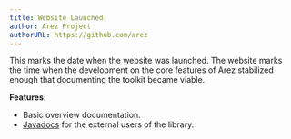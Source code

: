 ```yaml
---
title: Website Launched
author: Arez Project
authorURL: https://github.com/arez
---
```


This marks the date when the website was launched. The website marks the time
when the development on the core features of Arez stabilized enough that documenting
the toolkit became viable.

**Features:**

* Basic overview documentation.
* [Javadocs](/api/index.html) for the external users of the library.
